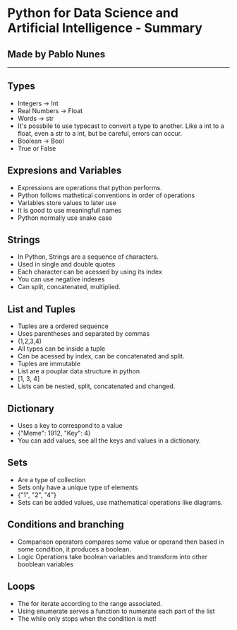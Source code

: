 # Python for Data Science and Artificial Intelligence - Summary
## Made by Pablo Nunes
----
## Types
- Integers -> Int
- Real Numbers -> Float
- Words -> str
- It's possbile to use typecast to convert a type to another. Like a int to a float, even a str to a int, but be careful, errors can occur.
- Boolean -> Bool
- True or False

## Expresions and Variables
- Expressions are operations that python performs.
- Python follows mathetical conventions in order of operations
- Variables store values to later use
- It is good to use meaningfull names 
- Python normally use snake case

## Strings
- In Python, Strings are a sequence of characters.
- Used in single and double quotes
- Each character can be acessed by using its index
- You can use negative indexes
- Can split, concatenated, multiplied.

## List and Tuples
- Tuples are a ordered sequence
- Uses parentheses and separated by commas
- (1,2,3,4)
- All types can be inside a tuple
- Can be acessed by index, can be concatenated and split.
- Tuples are immutable
- List are a pouplar data structure in python
- [1, 3, 4]
- Lists can be nested, split, concatenated and changed.

## Dictionary
- Uses a key to correspond to a value
- {"Meme": 1912, "Key": 4}
- You can add values, see all the keys and values in a dictionary.

## Sets
- Are a type of collection
- Sets only have a unique type of elements
- {"1", "2", "4"}
- Sets can be added values, use mathematical operations like diagrams.
  
 ## Conditions and branching
- Comparison operators compares some value or operand then based in some condition, it produces a boolean.
- Logic Operations take boolean variables and transform into other booblean variables

## Loops
- The for iterate according to the range associated.
- Using enumerate serves a function to numerate each part of the list
- The while only stops when the condition is met!